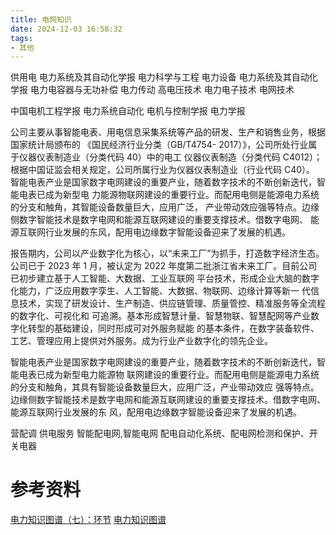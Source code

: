 ```yaml
---
title: 电网知识
date: 2024-12-03 16:58:32
tags:
- 其他
---
```






供用电
电力系统及其自动化学报
电力科学与工程
电力设备
电力系统及其自动化学报
电力电容器与无功补偿
电力传动
高电压技术
电力电子技术
电网技术


中国电机工程学报
电力系统自动化
电机与控制学报
电力学报 


公司主要从事智能电表、用电信息采集系统等产品的研发、生产和销售业务，根据国家统计局颁布的
《国民经济行业分类（GB/T4754- 2017）》，公司所处行业属于仪器仪表制造业（分类代码 40）中的电工
仪器仪表制造（分类代码 C4012）；根据中国证监会相关规定，公司所属行业为仪器仪表制造业（行业代码
C40）。
智能电表产业是国家数字电网建设的重要产业，随着数字技术的不断创新迭代，智能电表已成为新型电
力能源物联网建设的重要行业。而配用电侧是能源电力系统的分支和触角，其智能设备数量巨大，应用广泛，
产业带动效应强等特点。边缘侧数字智能技术是数字电网和能源互联网建设的重要支撑技术。借数字电网、
能源互联网行业发展的东风，配用电边缘数字智能设备迎来了发展的机遇。



报告期内，公司以产业数字化为核心，以“未来工厂”为抓手，打造数字经济生态。公司已于 2023 年 1
月，被认定为 2022 年度第二批浙江省未来工厂。目前公司已初步建立基于人工智能、大数据、工业互联网
平台技术，形成企业大脑的数字化能力，广泛应用数字孪生、人工智能、大数据、物联网、边缘计算等新一
代信息技术，实现了研发设计、生产制造、供应链管理、质量管控、精准服务等全流程的数字化、可视化和
可追溯。基本形成智慧计量、智慧物联、智慧配网等产业数字化转型的基础建设，同时形成可对外服务赋能
的基本条件，在数字装备软件、工艺、管理应用上提供对外服务。成为行业产业数字化的领先企业。


智能电表产业是国家数字电网建设的重要产业，随着数字技术的不断创新迭代，智能电表已成为新型电力能源物
联网建设的重要行业。而配用电侧是能源电力系统的分支和触角，其具有智能设备数量巨大，应用广泛，产业带动效应
强等特点。边缘侧数字智能技术是数字电网和能源互联网建设的重要支撑技术。借数字电网、能源互联网行业发展的东
风，配用电边缘数字智能设备迎来了发展的机遇。



营配调
供电服务
智能配电网,智能电网
配电自动化系统、配电网检测和保护、开关电器


# 参考资料
[电力知识图谱（七）：环节](https://zhuanlan.zhihu.com/p/459277801)
[电力知识图谱](https://www.dlzstp.com./entry)

